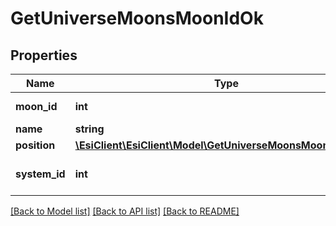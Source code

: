 # GetUniverseMoonsMoonIdOk

## Properties
Name | Type | Description | Notes
------------ | ------------- | ------------- | -------------
**moon_id** | **int** | moon_id integer | 
**name** | **string** | name string | 
**position** | [**\EsiClient\EsiClient\Model\GetUniverseMoonsMoonIdPosition**](GetUniverseMoonsMoonIdPosition.md) |  | 
**system_id** | **int** | The solar system this moon is in | 

[[Back to Model list]](../README.md#documentation-for-models) [[Back to API list]](../README.md#documentation-for-api-endpoints) [[Back to README]](../README.md)


